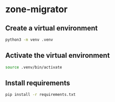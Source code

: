 # zone-migrator


## Create a virtual environment

```bash
python3 -m venv .venv
```

## Activate the virtual environment

```bash
source .venv/bin/activate
```

## Install requirements

```bash
pip install -r requirements.txt 
```

